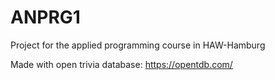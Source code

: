 # ANPRG1
Project for the applied programming course in HAW-Hamburg

Made with open trivia database: https://opentdb.com/
